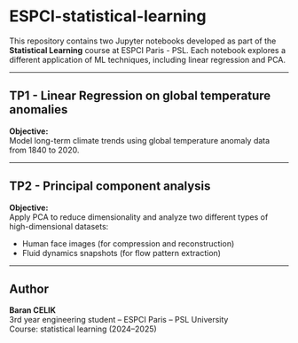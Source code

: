 # ESPCI-statistical-learning

This repository contains two Jupyter notebooks developed as part of the **Statistical Learning** course at ESPCI Paris - PSL. Each notebook explores a different application of ML techniques, including linear regression and PCA.

---

## TP1 - Linear Regression on global temperature anomalies

**Objective:**  
Model long-term climate trends using global temperature anomaly data from 1840 to 2020.


---

## TP2 - Principal component analysis

**Objective:**  
Apply PCA to reduce dimensionality and analyze two different types of high-dimensional datasets:
- Human face images (for compression and reconstruction)
- Fluid dynamics snapshots (for flow pattern extraction)

---

## Author

**Baran CELIK**  
3rd year engineering student – ESPCI Paris – PSL University  
Course: statistical learning (2024–2025)
